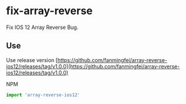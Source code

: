 # fix-array-reverse
Fix IOS 12 Array Reverse Bug.

## Use

Use release version
[https://github.com/fanmingfei/array-reverse-ios12/releases/tag/v1.0.0](https://github.com/fanmingfei/array-reverse-ios12/releases/tag/v1.0.0)

NPM
```javascript
import 'array-reverse-ios12' 
```